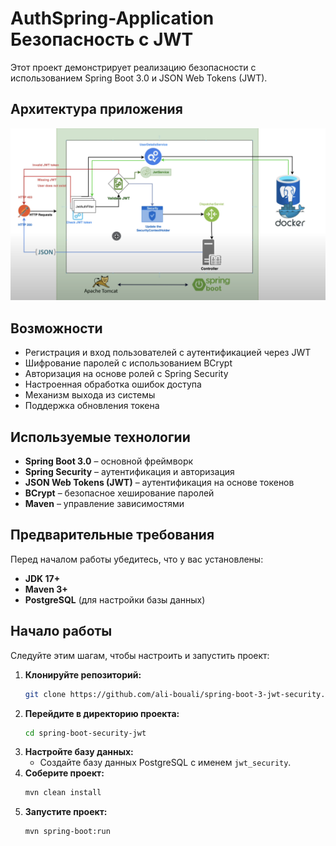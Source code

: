 # AuthSpring-Application Безопасность с JWT

Этот проект демонстрирует реализацию безопасности с использованием Spring Boot 3.0 и JSON Web Tokens (JWT).

## Архитектура приложения

![Spring Security JWT](https://github.com/abo-code-1/AuthSpring-Application/blob/main/AuthSpring-Architecture.png)

## Возможности
- Регистрация и вход пользователей с аутентификацией через JWT
- Шифрование паролей с использованием BCrypt
- Авторизация на основе ролей с Spring Security
- Настроенная обработка ошибок доступа
- Механизм выхода из системы
- Поддержка обновления токена

## Используемые технологии
- **Spring Boot 3.0** – основной фреймворк
- **Spring Security** – аутентификация и авторизация
- **JSON Web Tokens (JWT)** – аутентификация на основе токенов
- **BCrypt** – безопасное хеширование паролей
- **Maven** – управление зависимостями

## Предварительные требования
Перед началом работы убедитесь, что у вас установлены:
- **JDK 17+**
- **Maven 3+**
- **PostgreSQL** (для настройки базы данных)

## Начало работы
Следуйте этим шагам, чтобы настроить и запустить проект:

1. **Клонируйте репозиторий:**
   ```sh
   git clone https://github.com/ali-bouali/spring-boot-3-jwt-security.git
   ```
2. **Перейдите в директорию проекта:**
   ```sh
   cd spring-boot-security-jwt
   ```
3. **Настройте базу данных:**
   - Создайте базу данных PostgreSQL с именем `jwt_security`.
4. **Соберите проект:**
   ```sh
   mvn clean install
   ```
5. **Запустите проект:**
   ```sh
   mvn spring-boot:run
   ```


